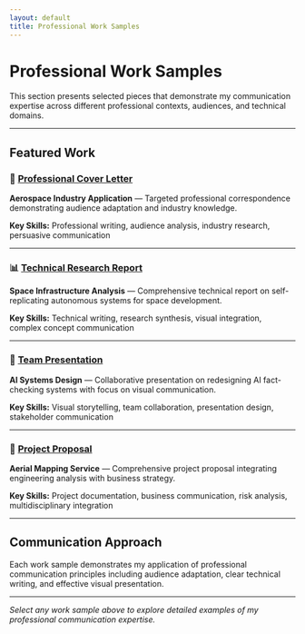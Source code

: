 ```yaml
---
layout: default
title: Professional Work Samples
---
```


# Professional Work Samples

This section presents selected pieces that demonstrate my communication expertise across different professional contexts, audiences, and technical domains.

---

## Featured Work

### 📝 [Professional Cover Letter](1-eng2003.html)
**Aerospace Industry Application** — Targeted professional correspondence demonstrating audience adaptation and industry knowledge.

**Key Skills:** Professional writing, audience analysis, industry research, persuasive communication

---

### 📊 [Technical Research Report](2-eng2003.html)
**Space Infrastructure Analysis** — Comprehensive technical report on self-replicating autonomous systems for space development.

**Key Skills:** Technical writing, research synthesis, visual integration, complex concept communication

---

### 🎤 [Team Presentation](3-eng2003.html)
**AI Systems Design** — Collaborative presentation on redesigning AI fact-checking systems with focus on visual communication.

**Key Skills:** Visual storytelling, team collaboration, presentation design, stakeholder communication

---

### 🚁 [Project Proposal](4-other-2024-25.html)
**Aerial Mapping Service** — Comprehensive project proposal integrating engineering analysis with business strategy.

**Key Skills:** Project documentation, business communication, risk analysis, multidisciplinary integration

---

## Communication Approach

Each work sample demonstrates my application of professional communication principles including audience adaptation, clear technical writing, and effective visual presentation.

---

*Select any work sample above to explore detailed examples of my professional communication expertise.*
